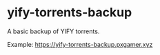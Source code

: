 # yify-torrents-backup

A basic backup of YIFY torrents.

Example: https://yify-torrents-backup.pxgamer.xyz
